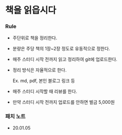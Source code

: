 # 책을 읽읍시다
### Rule

- 주단위로 책을 정리한다.

- 분량은 주당 책의 1장~2장 정도로 유동적으로 정한다.

- 매주 스터디 시작 전까지 읽고 정리하여 git에 업로드한다.

- 정리 방식은 자율적으로 한다. 

  Ex. md, pdf, 본인 블로그 링크 등

- 매주 스터디 시작할 때 리뷰를 한다.

- 만약 스터디 시작 전까지 업로드를 안하면 벌금 5,000원

### 패치 노트

- 20.01.05 
